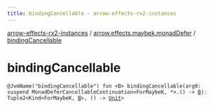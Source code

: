 ```yaml
---
title: bindingCancellable - arrow-effects-rx2-instances
---
```


[arrow-effects-rx2-instances](../index.html) / [arrow.effects.maybek.monadDefer](index.html) / [bindingCancellable](./binding-cancellable.html)

# bindingCancellable

`@JvmName("bindingCancellable") fun <B> bindingCancellable(arg0: suspend MonadDeferCancellableContinuation<ForMaybeK, *>.() -> `[`B`](binding-cancellable.html#B)`): Tuple2<Kind<ForMaybeK, `[`B`](binding-cancellable.html#B)`>, () -> `[`Unit`](https://kotlinlang.org/api/latest/jvm/stdlib/kotlin/-unit/index.html)`>`